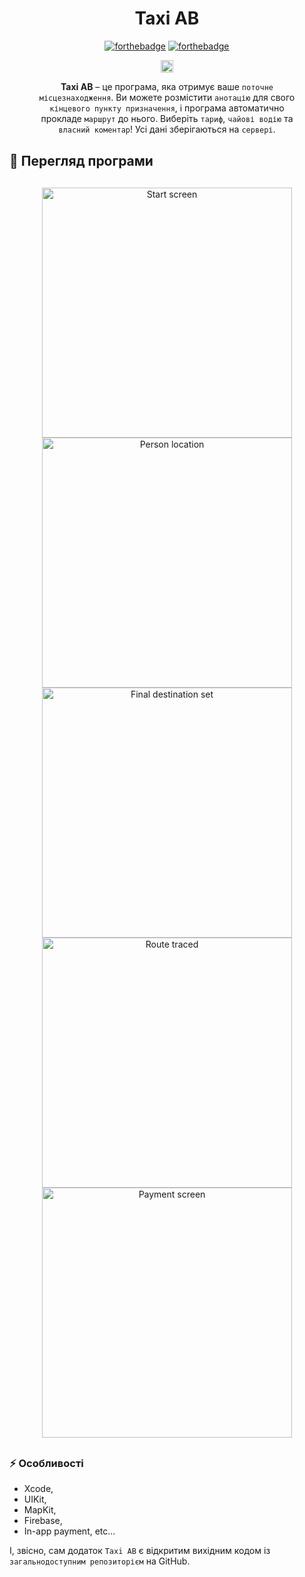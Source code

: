 <div align="center" style="margin: 30px;">
<h1>Taxi AB</h1>

[![forthebadge](http://forthebadge.com/images/badges/made-with-swift.svg)](http://forthebadge.com)
[![forthebadge](http://forthebadge.com/images/badges/built-with-love.svg)](http://forthebadge.com)

<a href="https://github.com/skxnz/Taxi-App/blob/skxnz-patch-1/readMe/README%20RUS.md">
    <img height="20px" src="https://img.shields.io/badge/RU-flag.svg?color=555555&style=flat-square&logo=data:image/svg+xml;base64,PHN2ZyB4bWxucz0iaHR0cDovL3d3dy53My5vcmcvMjAwMC9zdmciIHZpZXdCb3g9IjAgMCA0NTAgMzAwIj4NCjxwYXRoIGZpbGw9IiNmZmYiIGQ9Im0wLDBoNDUwdjEwMGgtNDUweiIvPg0KPHBhdGggZmlsbD0iIzAwZiIgZD0ibTAsMTAwaDQ1MHYxMDBoLTQ1MHoiLz4NCjxwYXRoIGZpbGw9IiNmMDAiIGQ9Im0wLDIwMGg0NTB2MTAwaC00NTB6Ii8+DQo8L3N2Zz4NCg==">
</a>

**Taxi AB** – це програма, яка отримує ваше `поточне місцезнаходження`. Ви можете розмістити `анотацію` для свого `кінцевого пункту призначення`, і програма автоматично прокладе `маршрут` до нього. Виберіть `тариф`, `чайові водію` та `власний коментар`! Усі дані зберігаються на `сервері`.
</div>
<h2>👀 Перегляд програми</h2>
<div align="center" style="margin: 30px;">
  <img height="400" src="https://github.com/skxnz/Taxi-App/blob/skxnz-patch-1/App-preview-Images/Start-screen.png" alt="Start screen">
  <img height="400" src="https://github.com/skxnz/Taxi-App/blob/skxnz-patch-1/App-preview-Images/Person-location.png" alt="Person location">
  <img height="400" src="https://github.com/skxnz/Taxi-App/blob/skxnz-patch-1/App-preview-Images/Final-destination-set.png" alt="Final destination set">
  <img height="400" src="https://github.com/skxnz/Taxi-App/blob/skxnz-patch-1/App-preview-Images/Route-traced.png" alt="Route traced">
  <img height="400" src="https://github.com/skxnz/Taxi-App/blob/skxnz-patch-1/App-preview-Images/Payment-screen.png" alt="Payment screen">
</div>
<h3>⚡️ Особливості</h3>
<ul>
<li> Xcode,</li>
<li> UIKit,</li>
<li> MapKit,</li>
<li> Firebase,</li>
<li> In-app payment, etc...</li>
</ul>

І, звісно, сам додаток `Taxi AB` є відкритим вихідним кодом із `загальнодоступним репозиторієм` на GitHub.
